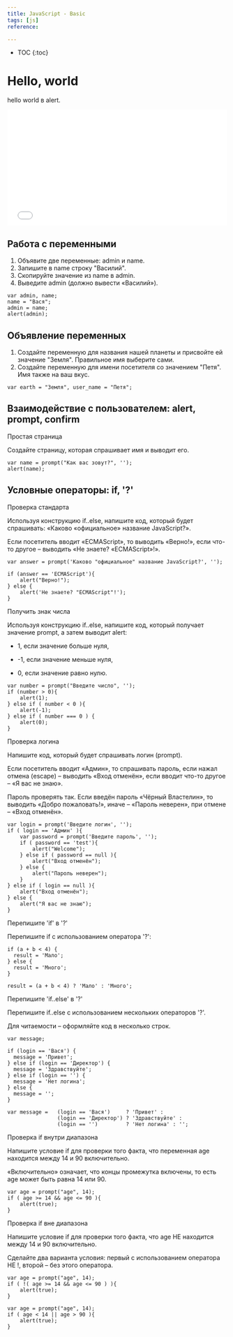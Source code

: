```yaml
---
title: JavaScript - Basic
tags: [js]
reference:

---
```


* TOC 
{:toc}

# Hello, world

hello world в alert.

<iframe height="265" style="width: 100%;" scrolling="no" title="hello wolrd" src="//codepen.io/Avis20/embed/preview/VgaBvw/?height=265&theme-id=0&default-tab=html,result" frameborder="no" allowtransparency="true" allowfullscreen="true">
  See the Pen <a href='https://codepen.io/Avis20/pen/VgaBvw/'>hello wolrd</a> by Orlov
  (<a href='https://codepen.io/Avis20'>@Avis20</a>) on <a href='https://codepen.io'>CodePen</a>.
</iframe>




















## Работа с переменными
<ol>
    <li>Объявите две переменные: admin и name.</li>
    <li>Запишите в name строку "Василий".</li>
    <li>Скопируйте значение из name в admin.</li>
    <li>Выведите admin (должно вывести «Василий»).</li>
</ol>

<pre><code class="js">var admin, name;
name = "Вася";
admin = name;
alert(admin);</code></pre>

## Объявление переменных
<ol>
    <li>Создайте переменную для названия нашей планеты и присвойте ей значение "Земля". Правильное имя выберите сами.</li>
    <li>Создайте переменную для имени посетителя со значением "Петя". Имя также на ваш вкус.</li>
</ol>

<pre><code class="perl">var earth = "Земля", user_name = "Петя";
</code></pre>

## Взаимодействие с пользователем: alert, prompt, confirm

<p>Простая страница</p>
<p>Создайте страницу, которая спрашивает имя и выводит его.</p>

<pre><code class="perl">var name = prompt("Как вас зовут?", '');
alert(name);
</code></pre>

## Условные операторы: if, '?'

Проверка стандарта
<p>Используя конструкцию if..else, напишите код, который будет спрашивать: «Каково «официальное» название JavaScript?».</p>
<p>Если посетитель вводит «ECMAScript», то выводить «Верно!», если что-то другое – выводить «Не знаете? «ECMAScript»!».</p>

<pre><code class="perl">var answer = prompt('Каково "официальное" название JavaScript?', '');

if (answer == 'ECMAScript'){
    alert("Верно!");
} else {
    alert('Не знаете? "ECMAScript"!');
}
</code></pre>

Получить знак числа
<p>Используя конструкцию if..else, напишите код, который получает значение prompt, а затем выводит alert:</p>
<ul>
    <li>
        <p>1, если значение больше нуля,</p>
    </li>
    <li>
        <p>-1, если значение меньше нуля,</p>
    </li>
    <li>
        <p>0, если значение равно нулю.</p>
    </li>
</ul>


<pre><code class="perl">var number = prompt("Введите число", '');
if (number > 0){
    alert(1);
} else if ( number < 0 ){
    alert(-1);
} else if ( number === 0 ) {
    alert(0);
}
</code></pre>

Проверка логина
<p>Напишите код, который будет спрашивать логин (prompt).</p>
<p>Если посетитель вводит «Админ», то спрашивать пароль, если нажал отмена (escape) – выводить «Вход отменён», если вводит что-то другое – «Я вас не знаю».</p>
<p>Пароль проверять так. Если введён пароль «Чёрный Властелин», то выводить «Добро пожаловать!», иначе – «Пароль неверен», при отмене – «Вход отменён».</p>

<pre><code class="perl">var login = prompt('Введите логин', '');
if ( login == 'Админ' ){
    var password = prompt('Введите пароль', '');
    if ( password == 'test'){
        alert("Welcome");
    } else if ( password == null ){
        alert("Вход отменён");
    } else {
        alert("Пароль неверен");
    }
} else if ( login == null ){
    alert("Вход отменён");
} else {
    alert("Я вас не знаю");
}
</code></pre>

Перепишите 'if' в '?'
<p>Перепишите if с использованием оператора '?':</p>
<pre><code class="perl">if (a + b < 4) {
  result = 'Мало';
} else {
  result = 'Много';
}
</code></pre>

<pre><code class="perl">result = (a + b < 4) ? 'Мало' : 'Много';</code></pre>

Перепишите 'if..else' в '?'
<p>Перепишите if..else с использованием нескольких операторов '?'.</p>
<p>Для читаемости – оформляйте код в несколько строк.</p>

<pre><code class="perl">var message;

if (login == 'Вася') {
  message = 'Привет';
} else if (login == 'Директор') {
  message = 'Здравствуйте';
} else if (login == '') {
  message = 'Нет логина';
} else {
  message = '';
}
</code></pre>

<pre><code class="perl">var message =   (login == 'Вася')     ? 'Привет' : 
                (login == 'Директор') ? 'Здравствуйте' :
                (login == '')         ? 'Нет логина' : '';
</code></pre>

Проверка if внутри диапазона
<p>Напишите условие if для проверки того факта, что переменная age находится между 14 и 90 включительно.</p>
<p>«Включительно» означает, что концы промежутка включены, то есть age может быть равна 14 или 90.</p>

<pre><code class="perl">var age = prompt("age", 14);
if ( age >= 14 && age <= 90 ){
    alert(true);
}
</code></pre>

Проверка if вне диапазона
<p>Напишите условие if для проверки того факта, что age НЕ находится между 14 и 90 включительно.</p>
<p>Сделайте два варианта условия: первый с использованием оператора НЕ !, второй – без этого оператора.</p>

<pre><code class="perl">var age = prompt("age", 14);
if ( !( age >= 14 && age <= 90 ) ){
    alert(true);
}
</code></pre>

<pre><code class="perl">var age = prompt("age", 14);
if ( age < 14 || age > 90 ){
    alert(true);
}
</code></pre>